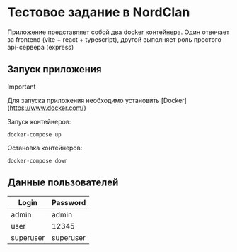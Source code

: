 # Тестовое задание в NordClan

Приложение представляет собой два docker контейнера. Один отвечает за frontend (vite + react + typescript), другой выполняет роль простого api-сервера (express)

## Запуск приложения

> [!IMPORTANT]
> Для запуска приложения необходимо установить [Docker] (https://www.docker.com/)

Запуск контейнеров:

```
docker-compose up
```

Остановка контейнеров:

```
docker-compose down
```

## Данные пользователей
| Login  | Password |
| ---------- | --------- |
| admin  | admin  |
| user  | 12345  |
| superuser  | superuser  |